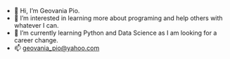 - 👋 Hi, I’m Geovania Pio.
- 👀 I’m interested in learning more about programing and help others with whatever I can.
- 🌱 I’m currently learning Python and Data Science as I am looking for a career change.
- 📫 geovania_pio@yahoo.com

<!---
geopio/geopio is a ✨ special ✨ repository because its `README.md` (this file) appears on your GitHub profile.
You can click the Preview link to take a look at your changes.
--->
